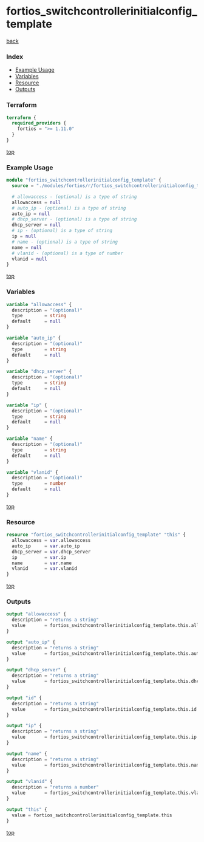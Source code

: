 # fortios_switchcontrollerinitialconfig_template

[back](../fortios.md)

### Index

- [Example Usage](#example-usage)
- [Variables](#variables)
- [Resource](#resource)
- [Outputs](#outputs)

### Terraform

```terraform
terraform {
  required_providers {
    fortios = ">= 1.11.0"
  }
}
```

[top](#index)

### Example Usage

```terraform
module "fortios_switchcontrollerinitialconfig_template" {
  source = "./modules/fortios/r/fortios_switchcontrollerinitialconfig_template"

  # allowaccess - (optional) is a type of string
  allowaccess = null
  # auto_ip - (optional) is a type of string
  auto_ip = null
  # dhcp_server - (optional) is a type of string
  dhcp_server = null
  # ip - (optional) is a type of string
  ip = null
  # name - (optional) is a type of string
  name = null
  # vlanid - (optional) is a type of number
  vlanid = null
}
```

[top](#index)

### Variables

```terraform
variable "allowaccess" {
  description = "(optional)"
  type        = string
  default     = null
}

variable "auto_ip" {
  description = "(optional)"
  type        = string
  default     = null
}

variable "dhcp_server" {
  description = "(optional)"
  type        = string
  default     = null
}

variable "ip" {
  description = "(optional)"
  type        = string
  default     = null
}

variable "name" {
  description = "(optional)"
  type        = string
  default     = null
}

variable "vlanid" {
  description = "(optional)"
  type        = number
  default     = null
}
```

[top](#index)

### Resource

```terraform
resource "fortios_switchcontrollerinitialconfig_template" "this" {
  allowaccess = var.allowaccess
  auto_ip     = var.auto_ip
  dhcp_server = var.dhcp_server
  ip          = var.ip
  name        = var.name
  vlanid      = var.vlanid
}
```

[top](#index)

### Outputs

```terraform
output "allowaccess" {
  description = "returns a string"
  value       = fortios_switchcontrollerinitialconfig_template.this.allowaccess
}

output "auto_ip" {
  description = "returns a string"
  value       = fortios_switchcontrollerinitialconfig_template.this.auto_ip
}

output "dhcp_server" {
  description = "returns a string"
  value       = fortios_switchcontrollerinitialconfig_template.this.dhcp_server
}

output "id" {
  description = "returns a string"
  value       = fortios_switchcontrollerinitialconfig_template.this.id
}

output "ip" {
  description = "returns a string"
  value       = fortios_switchcontrollerinitialconfig_template.this.ip
}

output "name" {
  description = "returns a string"
  value       = fortios_switchcontrollerinitialconfig_template.this.name
}

output "vlanid" {
  description = "returns a number"
  value       = fortios_switchcontrollerinitialconfig_template.this.vlanid
}

output "this" {
  value = fortios_switchcontrollerinitialconfig_template.this
}
```

[top](#index)